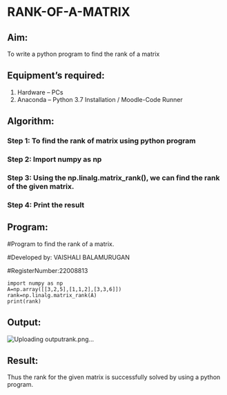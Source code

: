 # RANK-OF-A-MATRIX
## Aim:
To write a python program to find the rank of a matrix
## Equipment’s required:
1. 	Hardware – PCs
2. 	Anaconda – Python 3.7 Installation / Moodle-Code Runner
## Algorithm:
### Step 1: To find the rank of matrix using python program
### Step 2: Import numpy as np
### Step 3: Using the np.linalg.matrix_rank(), we can find the rank of the given matrix.
### Step 4: Print the result
## Program:

#Program to find the rank of a matrix.

#Developed by: VAISHALI BALAMURUGAN

#RegisterNumber:22008813
```
import numpy as np
A=np.array([[3,2,5],[1,1,2],[3,3,6]])
rank=np.linalg.matrix_rank(A)
print(rank)
```
## Output:
![Uploading outputrank.png…]()

## Result:
Thus the rank for the given matrix is successfully solved by  using a python program.

